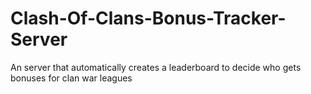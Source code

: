 # Clash-Of-Clans-Bonus-Tracker-Server
An server that automatically creates a leaderboard to decide who gets bonuses for clan war leagues
